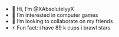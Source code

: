 - 👋 Hi, I’m @XAbsolutelyyX
- 👀 I’m interested in computer games
- 💞️ I’m looking to collaborate on my friends
- ⚡ Fun fact: i have 89 k cups i brawl stars

